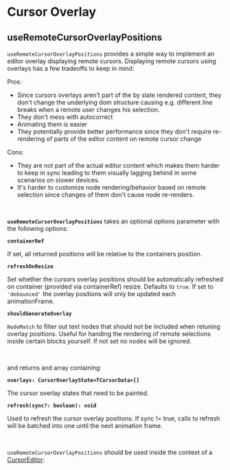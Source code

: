 # Cursor Overlay

## useRemoteCursorOverlayPositions

`useRemoteCursorOverlayPositions` provides a simple way to implement an editor overlay displaying remote cursors. Displaying remote cursors using overlays has a few tradeoffs to keep in mind:

Pros:

- Since cursors overlays aren't part of the by slate rendered content, they don't change the underlying dom structure causing e.g. different line breaks when a remote user changes his selection.
- They don't mess with autocorrect
- Animating them is easier
- They potentially provide better performance since they don't require re-rendering of parts of the editor content on remote cursor change

Cons:

- They are not part of the actual editor content which makes them harder to keep in sync leading to them visually lagging behind in some scenarios on slower devices.
- It's harder to customize node rendering/behavior based on remote selection since changes of them don't cause node re-renders.

<br/>

**`useRemoteCursorOverlayPositions`** takes an optional options parameter with the following options:

**`containerRef`**

If set, all returned positions will be relative to the containers position.

**`refreshOnResize`**

Set whether the cursors overlay positions should be automatically refreshed on container (provided via containerRef) resize. Defaults to `true`. If set to `'debounced'` the overlay positions will only be updated each animationFrame.

**`shouldGenerateOverlay`**

`NodeMatch` to filter out text nodes that should not be included when retuning overlay positions. Useful for handing the rendering of remote
selections inside certain blocks yourself. If not set no nodes will be ignored.

<br/>

and returns and array containing:

**`overlays: CursorOverlayState<TCursorData>[]`**

The cursor overlay states that need to be painted.

**`refresh(sync?: boolean): void`**

Used to refresh the cursor overlay positions. If sync != true, calls to refresh will be batched into one until the next animation frame.

<br/>

`useRemoteCursorOverlayPositions` should be used inside the context of a [CursorEditor](../slate-yjs-core/cursor-plugin.md):
